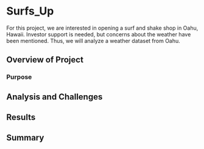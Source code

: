 # Surfs_Up
For this project, we are interested in opening a surf and shake shop in Oahu, Hawaii. Investor support is needed, but concerns about the weather have been mentioned. Thus, we will analyze a weather dataset from Oahu. 



## Overview of Project

### Purpose

## Analysis and Challenges  

## Results

## Summary
